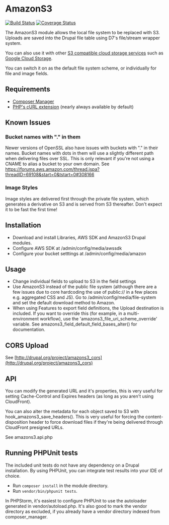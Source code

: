 # AmazonS3

[![Build Status](https://travis-ci.org/justafish/drupal_amazons3.svg?branch=7.x-2.x)](https://travis-ci.org/justafish/drupal_amazons3) [![Coverage Status](https://coveralls.io/repos/justafish/drupal_amazons3/badge.svg?branch=7.x-2.x)](https://coveralls.io/r/justafish/drupal_amazons3?branch=7.x-2.x)

The AmazonS3 module allows the local file system to be replaced with S3. Uploads are saved into the Drupal file table using D7's file/stream wrapper system.

You can also use it with other [S3 compatible cloud storage services](http://en.wikipedia.org/wiki/Amazon_S3#S3_API_and_competing_services) such as [Google Cloud Storage](https://cloud.google.com/storage).

You can switch it on as the default file system scheme, or individually for file and image fields.

## Requirements
- [Composer Manager](https://www.drupal.org/project/composer_manager)
- [PHP's cURL extension](https://php.net/manual/en/book.curl.php) (nearly always available by default)

## Known Issues

### Bucket names with "." in them
Newer versions of OpenSSL also have issues with buckets with "." in their names. Bucket names with dots in them will use a slightly different path when delivering files over SSL. This is only relevant if you're not using a CNAME to alias a bucket to your own domain. See https://forums.aws.amazon.com/thread.jspa?threadID=69108&start=0&tstart=0#308166

### Image Styles
Image styles are delivered first through the private file system, which generates a derivative on S3 and is served from S3 thereafter. Don't expect it to be fast the first time!

## Installation
- Download and install Libraries, AWS SDK and AmazonS3 Drupal modules.
- Configure AWS SDK at /admin/config/media/awssdk
- Configure your bucket setttings at /admin/config/media/amazon

## Usage

- Change individual fields to upload to S3 in the field settings
- Use AmazonS3 instead of the public file system (although there are a few issues due to core hardcoding the use of public:// in a few places e.g. aggregated CSS and JS). Go to /admin/config/media/file-system and set the default download method to Amazon.
- When using Features to export field definitions, the Upload destination is included. If you want to override this (for example, in a multi-environment workflow), use the 'amazons3_file_uri_scheme_override' variable. See amazons3_field_default_field_bases_alter() for documentation.

## CORS Upload
See [http://drupal.org/project/amazons3_cors](http://drupal.org/project/amazons3_cors)


## API
You can modify the generated URL and it's properties, this is very useful for setting Cache-Control and Expires headers (as long as you aren't using CloudFront).

You can also alter the metadata for each object saved to S3 with hook_amazons3_save_headers(). This is very useful for forcing the content-disposition header to force download files if they're being delivered through CloudFront presigned URLs.

See amazons3.api.php

## Running PHPUnit tests

The included unit tests do not have any dependency on a Drupal installation. By
using PHPUnit, you can integrate test results into your IDE of choice.

* Run `composer install` in the module directory.
* Run `vendor/bin/phpunit tests`.

In PHPStorm, it's easiest to configure PHPUnit to use the autoloader generated
in vendor/autoload.php. It's also good to mark the vendor directory as
excluded, if you already have a vendor directory indexed from composer_manager.

